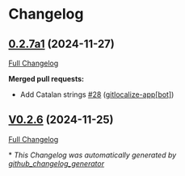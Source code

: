 # Changelog

## [0.2.7a1](https://github.com/OpenVoiceOS/ovos-skill-iss-location/tree/0.2.7a1) (2024-11-27)

[Full Changelog](https://github.com/OpenVoiceOS/ovos-skill-iss-location/compare/V0.2.6...0.2.7a1)

**Merged pull requests:**

- Add Catalan strings [\#28](https://github.com/OpenVoiceOS/ovos-skill-iss-location/pull/28) ([gitlocalize-app[bot]](https://github.com/apps/gitlocalize-app))

## [V0.2.6](https://github.com/OpenVoiceOS/ovos-skill-iss-location/tree/V0.2.6) (2024-11-25)

[Full Changelog](https://github.com/OpenVoiceOS/ovos-skill-iss-location/compare/0.2.6...V0.2.6)



\* *This Changelog was automatically generated by [github_changelog_generator](https://github.com/github-changelog-generator/github-changelog-generator)*
